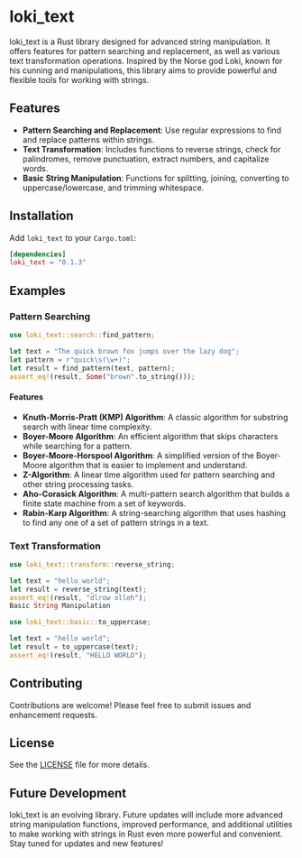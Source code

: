# loki_text

loki_text is a Rust library designed for advanced string manipulation. It offers features for pattern searching and replacement, as well as various text transformation operations. Inspired by the Norse god Loki, known for his cunning and manipulations, this library aims to provide powerful and flexible tools for working with strings.

## Features

- **Pattern Searching and Replacement**: Use regular expressions to find and replace patterns within strings.
- **Text Transformation**: Includes functions to reverse strings, check for palindromes, remove punctuation, extract numbers, and capitalize words.
- **Basic String Manipulation**: Functions for splitting, joining, converting to uppercase/lowercase, and trimming whitespace.

## Installation

Add `loki_text` to your `Cargo.toml`:

```toml
[dependencies]
loki_text = "0.1.3"
```

## Examples

### Pattern Searching

```rust
use loki_text::search::find_pattern;

let text = "The quick brown fox jumps over the lazy dog";
let pattern = r"quick\s(\w+)";
let result = find_pattern(text, pattern);
assert_eq!(result, Some("brown".to_string()));
```

#### Features

- **Knuth-Morris-Pratt (KMP) Algorithm**: A classic algorithm for substring search with linear time complexity.
- **Boyer-Moore Algorithm**: An efficient algorithm that skips characters while searching for a pattern.
- **Boyer-Moore-Horspool Algorithm**: A simplified version of the Boyer-Moore algorithm that is easier to implement and understand.
- **Z-Algorithm**: A linear time algorithm used for pattern searching and other string processing tasks.
- **Aho-Corasick Algorithm**: A multi-pattern search algorithm that builds a finite state machine from a set of keywords.
- **Rabin-Karp Algorithm**: A string-searching algorithm that uses hashing to find any one of a set of pattern strings in a text.


### Text Transformation

```rust
use loki_text::transform::reverse_string;

let text = "hello world";
let result = reverse_string(text);
assert_eq!(result, "dlrow olleh");
Basic String Manipulation

use loki_text::basic::to_uppercase;

let text = "hello world";
let result = to_uppercase(text);
assert_eq!(result, "HELLO WORLD");
```

## Contributing

Contributions are welcome! Please feel free to submit issues and enhancement requests.

## License

See the [LICENSE](https://github.com/roquess/loki_text/blob/main/LICENSE) file for more details.

## Future Development

loki_text is an evolving library. Future updates will include more advanced string manipulation functions, improved performance, and additional utilities to make working with strings in Rust even more powerful and convenient. Stay tuned for updates and new features!
